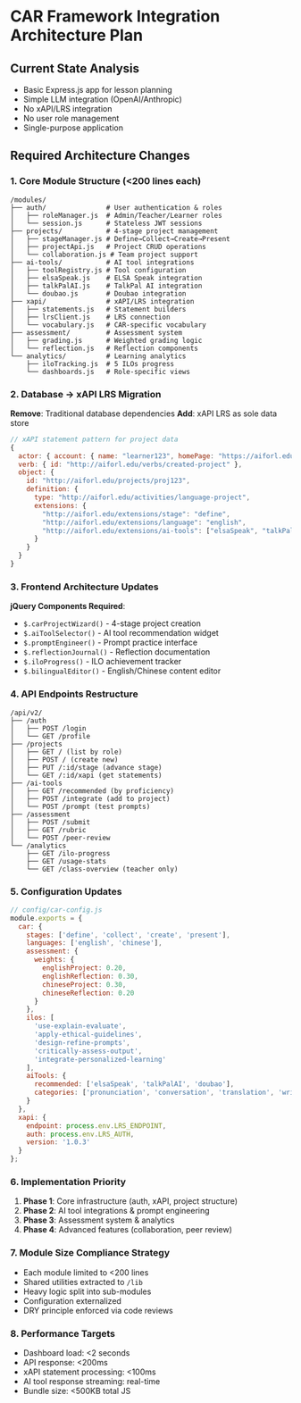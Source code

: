 # CAR Framework Integration Architecture Plan

## Current State Analysis
- Basic Express.js app for lesson planning
- Simple LLM integration (OpenAI/Anthropic)
- No xAPI/LRS integration
- No user role management
- Single-purpose application

## Required Architecture Changes

### 1. Core Module Structure (<200 lines each)

```
/modules/
├── auth/               # User authentication & roles
│   ├── roleManager.js  # Admin/Teacher/Learner roles
│   └── session.js      # Stateless JWT sessions
├── projects/           # 4-stage project management
│   ├── stageManager.js # Define→Collect→Create→Present
│   ├── projectApi.js   # Project CRUD operations
│   └── collaboration.js # Team project support
├── ai-tools/           # AI tool integrations
│   ├── toolRegistry.js # Tool configuration
│   ├── elsaSpeak.js    # ELSA Speak integration
│   ├── talkPalAI.js    # TalkPal AI integration
│   └── doubao.js       # Doubao integration
├── xapi/               # xAPI/LRS integration
│   ├── statements.js   # Statement builders
│   ├── lrsClient.js    # LRS connection
│   └── vocabulary.js   # CAR-specific vocabulary
├── assessment/         # Assessment system
│   ├── grading.js      # Weighted grading logic
│   └── reflection.js   # Reflection components
└── analytics/          # Learning analytics
    ├── iloTracking.js  # 5 ILOs progress
    └── dashboards.js   # Role-specific views
```

### 2. Database → xAPI LRS Migration

**Remove**: Traditional database dependencies
**Add**: xAPI LRS as sole data store

```javascript
// xAPI statement pattern for project data
{
  actor: { account: { name: "learner123", homePage: "https://aiforl.edu" }},
  verb: { id: "http://aiforl.edu/verbs/created-project" },
  object: { 
    id: "http://aiforl.edu/projects/proj123",
    definition: {
      type: "http://aiforl.edu/activities/language-project",
      extensions: {
        "http://aiforl.edu/extensions/stage": "define",
        "http://aiforl.edu/extensions/language": "english",
        "http://aiforl.edu/extensions/ai-tools": ["elsaSpeak", "talkPal"]
      }
    }
  }
}
```

### 3. Frontend Architecture Updates

**jQuery Components Required**:
- `$.carProjectWizard()` - 4-stage project creation
- `$.aiToolSelector()` - AI tool recommendation widget
- `$.promptEngineer()` - Prompt practice interface
- `$.reflectionJournal()` - Reflection documentation
- `$.iloProgress()` - ILO achievement tracker
- `$.bilingualEditor()` - English/Chinese content editor

### 4. API Endpoints Restructure

```
/api/v2/
├── /auth
│   ├── POST /login
│   └── GET /profile
├── /projects
│   ├── GET / (list by role)
│   ├── POST / (create new)
│   ├── PUT /:id/stage (advance stage)
│   └── GET /:id/xapi (get statements)
├── /ai-tools
│   ├── GET /recommended (by proficiency)
│   ├── POST /integrate (add to project)
│   └── POST /prompt (test prompts)
├── /assessment
│   ├── POST /submit
│   ├── GET /rubric
│   └── POST /peer-review
└── /analytics
    ├── GET /ilo-progress
    ├── GET /usage-stats
    └── GET /class-overview (teacher only)
```

### 5. Configuration Updates

```javascript
// config/car-config.js
module.exports = {
  car: {
    stages: ['define', 'collect', 'create', 'present'],
    languages: ['english', 'chinese'],
    assessment: {
      weights: {
        englishProject: 0.20,
        englishReflection: 0.30,
        chineseProject: 0.30,
        chineseReflection: 0.20
      }
    },
    ilos: [
      'use-explain-evaluate',
      'apply-ethical-guidelines',
      'design-refine-prompts',
      'critically-assess-output',
      'integrate-personalized-learning'
    ],
    aiTools: {
      recommended: ['elsaSpeak', 'talkPalAI', 'doubao'],
      categories: ['pronunciation', 'conversation', 'translation', 'writing']
    }
  },
  xapi: {
    endpoint: process.env.LRS_ENDPOINT,
    auth: process.env.LRS_AUTH,
    version: '1.0.3'
  }
};
```

### 6. Implementation Priority

1. **Phase 1**: Core infrastructure (auth, xAPI, project structure)
2. **Phase 2**: AI tool integrations & prompt engineering
3. **Phase 3**: Assessment system & analytics
4. **Phase 4**: Advanced features (collaboration, peer review)

### 7. Module Size Compliance Strategy

- Each module limited to <200 lines
- Shared utilities extracted to `/lib`
- Heavy logic split into sub-modules
- Configuration externalized
- DRY principle enforced via code reviews

### 8. Performance Targets

- Dashboard load: <2 seconds
- API response: <200ms
- xAPI statement processing: <100ms
- AI tool response streaming: real-time
- Bundle size: <500KB total JS